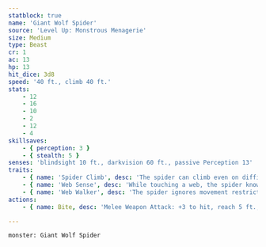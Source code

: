 ```yaml
---
statblock: true
name: 'Giant Wolf Spider'
source: 'Level Up: Monstrous Menagerie'
size: Medium
type: Beast
cr: 1
ac: 13
hp: 13
hit_dice: 3d8
speed: '40 ft., climb 40 ft.'
stats:
    - 12
    - 16
    - 10
    - 2
    - 12
    - 4
skillsaves:
    - { perception: 3 }
    - { stealth: 5 }
senses: 'blindsight 10 ft., darkvision 60 ft., passive Perception 13'
traits:
    - { name: 'Spider Climb', desc: 'The spider can climb even on difficult surfaces and upside down on ceilings.' }
    - { name: 'Web Sense', desc: 'While touching a web, the spider knows the location of other creatures touching that web.' }
    - { name: 'Web Walker', desc: 'The spider ignores movement restrictions imposed by webs.' }
actions:
    - { name: Bite, desc: 'Melee Weapon Attack: +3 to hit, reach 5 ft., one target. Hit: 3 (1d4+1) piercing damage and the target makes a DC 11 Constitution saving throw, taking 5 (2d4) poison damage on a failure or half damage on a success. If the poison damage reduces the target to 0 hit points, the target is made stable but poisoned for 1 hour, even if it regains hit points, and it is paralyzed while poisoned in this way.' }

---
```

```statblock
monster: Giant Wolf Spider
```
